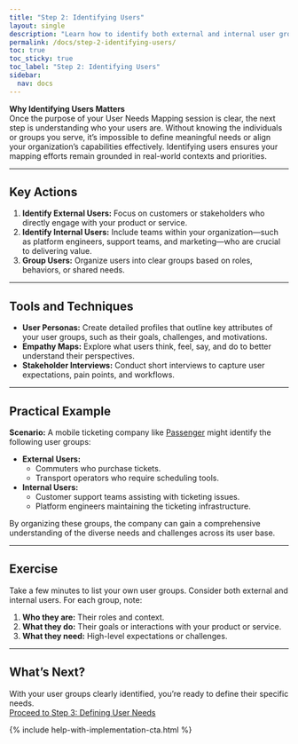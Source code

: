 ```yaml
---
title: "Step 2: Identifying Users"
layout: single
description: "Learn how to identify both external and internal user groups to build a meaningful User Needs Map."
permalink: /docs/step-2-identifying-users/
toc: true
toc_sticky: true
toc_label: "Step 2: Identifying Users"
sidebar:
  nav: docs
---
```


**Why Identifying Users Matters**  
Once the purpose of your User Needs Mapping session is clear, the next step is understanding who your users are. Without knowing the individuals or groups you serve, it’s impossible to define meaningful needs or align your organization’s capabilities effectively. Identifying users ensures your mapping efforts remain grounded in real-world contexts and priorities.

---

## Key Actions

1. **Identify External Users:** Focus on customers or stakeholders who directly engage with your product or service.
2. **Identify Internal Users:** Include teams within your organization—such as platform engineers, support teams, and marketing—who are crucial to delivering value.
3. **Group Users:** Organize users into clear groups based on roles, behaviors, or shared needs.

---

## Tools and Techniques

- **User Personas:** Create detailed profiles that outline key attributes of your user groups, such as their goals, challenges, and motivations.
- **Empathy Maps:** Explore what users think, feel, say, and do to better understand their perspectives.
- **Stakeholder Interviews:** Conduct short interviews to capture user expectations, pain points, and workflows.

---

## Practical Example

**Scenario:** A mobile ticketing company like [Passenger](/docs/examples/passenger) might identify the following user groups:

- **External Users:**
  - Commuters who purchase tickets.
  - Transport operators who require scheduling tools.
- **Internal Users:**
  - Customer support teams assisting with ticketing issues.
  - Platform engineers maintaining the ticketing infrastructure.

By organizing these groups, the company can gain a comprehensive understanding of the diverse needs and challenges across its user base.

---

## Exercise

Take a few minutes to list your own user groups. Consider both external and internal users. For each group, note:

1. **Who they are:** Their roles and context.
2. **What they do:** Their goals or interactions with your product or service.
3. **What they need:** High-level expectations or challenges.

---

## What’s Next?

With your user groups clearly identified, you’re ready to define their specific needs.  
[Proceed to Step 3: Defining User Needs](/docs/step-3-defining-user-needs)

{% include help-with-implementation-cta.html %}
